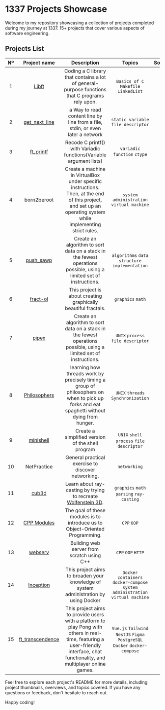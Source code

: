 # 1337 Projects Showcase

Welcome to my repository showcasing a collection of projects completed during my journey at 1337. 15+ projects that cover various aspects of software engineering.

## Projects List
|  Nº | Project name |                  Description                  |                                Topics                                | Solo/Group |   Status  | Grade |
|:---:|:------------:|:---------------------------------------------:|:-------------------------------------------------------------------:|:----------:|:---------:|:----:|
|  1  | [Libft](https://github.com/Abdeljalil-Bouchfar/libft) | Coding a C library that contains a lot of general-purpose functions that C programs rely upon. | `Basics of C` `Makefile` `LinkedList` |Solo | :white_check_mark: |  125 |
|  2  | [get_next_line](https://github.com/Abdeljalil-Bouchfar/gnl) | a Way to read content line by line from a file, stdin, or even later a network | `static variable` `file descriptor` |Solo | :white_check_mark: |  125 |
|  3| [ft_printf](https://github.com/Abdeljalil-Bouchfar/printf) | Recode C printf() with Variadic functions(Variable argument lists) | `variadic function` `ctype` | Solo | :white_check_mark: |  100 |
|  4  | born2beroot | Create a machine in VirtualBox under specific instructions. Then, at the end of this project, and set up an operating system while implementing strict rules. | `system administration` `virtual machine` | Solo | :white_check_mark: |  100 |
|  5  | [push_sawp](https://github.com/Abdeljalil-Bouchfar/push_sawp) | Create an algorithm to sort data on a stack in the fewest operations possible, using a limited set of instructions. | `algorithms` `data structure` `implementation` | Solo | :white_check_mark: |  125 |
|  6  | [fract-ol](https://github.com/Abdeljalil-Bouchfar/fract-ol) | This project is about creating graphically beautiful fractals. | `graphics` `math` | Solo | :white_check_mark: |  100 |
|  7  | [pipex](https://github.com/Abdeljalil-Bouchfar/pipex) | Create an algorithm to sort data on a stack in the fewest operations possible, using a limited set of instructions. | `UNIX` `process` `file descriptor` | Solo | :white_check_mark: |  125 |
|  8  | [Philosophers](https://github.com/Abdeljalil-Bouchfar/philo) |  learning how threads work by precisely timing a group of philosophers on when to pick up forks and eat spaghetti without dying from hunger. | `UNIX` `threads` `Synchronization` | Solo | :white_check_mark: |  100 |
|  9  | [minishell](https://github.com/Toufa7/Minishell) | Create a simplified version of the shell program | `UNIX` `shell` `process` `file descriptor` | Group | :white_check_mark: |  100 |
|  10 | NetPractice | General practical exercise to discover networking. | `networking` | Solo | :white_check_mark: |  100 |
|  11 | [cub3d](https://github.com/resalhi/cub3d) | Learn about ray-casting by trying to recreate [Wolfenstein 3D](https://fr.wikipedia.org/wiki/Wolfenstein_3D). | `graphics` `math` `parsing` `ray-casting` | Group | :white_check_mark: |  120 |
|  12 | [CPP Modules](https://github.com/Abdeljalil-Bouchfar/CPP-Modules) | The goal of these modules is to introduce us to Object-Oriented Programming. | `CPP` `OOP` | Solo | :white_check_mark: |  100 |
|  13 | [webserv](https://github.com/Toufa7/WebServer) | Building web server from scratch using C++ | `CPP` `OOP` `HTTP` | Group | :white_check_mark: |  125 |
|  14 | [Inception](https://github.com/Abdeljalil-Bouchfar/Inception_101) | This project aims to broaden your knowledge of system administration by using Docker | `Docker` `containers` `docker-compose` `system administration` `virtual machine` | Solo | :white_check_mark: |  100 |
|  15 | [ft_transcendence](https://github.com/m0hs1ne/ft_transcendence) | This project aims to provide users with a platform to play Pong with others in real-time, featuring a user-friendly interface, chat functionality, and multiplayer online games. | `Vue.js` `Tailwind` `NestJS` `Figma` `PostgreSQL` `Docker` `docker-compose` | Group | :white_check_mark: |  100 |

Feel free to explore each project's README for more details, including project thumbnails, overviews, and topics covered. If you have any questions or feedback, don't hesitate to reach out.

Happy coding!
